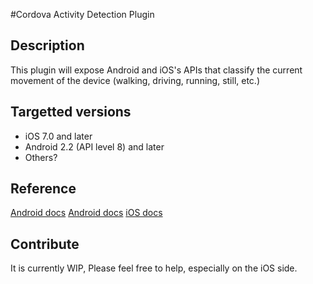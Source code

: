 #Cordova Activity Detection Plugin


## Description

This plugin will expose Android and iOS's APIs that classify the current movement of the device (walking, driving, running, still, etc.)


## Targetted versions

* iOS 7.0 and later
* Android 2.2 (API level 8) and later
* Others?


## Reference

[Android docs](https://developer.android.com/reference/com/google/android/gms/location/ActivityRecognition.html)
[Android docs](https://developer.android.com/reference/com/google/android/gms/location/ActivityRecognitionApi.html)
[iOS docs](https://developer.apple.com/library/ios/documentation/CoreMotion/Reference/CMMotionActivityManager_class/)


## Contribute

It is currently WIP, Please feel free to help, especially on the iOS side.
